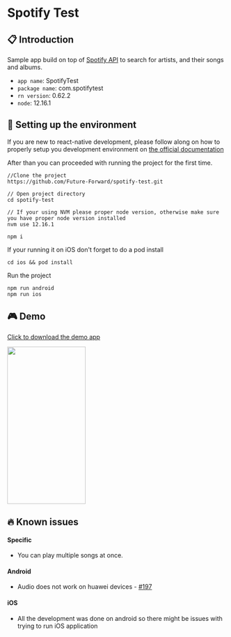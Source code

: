 # Spotify Test

## 📋 Introduction

Sample app build on top of [Spotify API](https://developer.spotify.com/documentation/web-api/) to search for artists, and their songs and albums.

- `app name`: SpotifyTest
- `package name`: com.spotifytest
- `rn version`: 0.62.2
- `node`: 12.16.1

## 🚀 Setting up the environment

If you are new to react-native development, please follow along on how to properly setup you development environment on [the official documentation](https://reactnative.dev/docs/environment-setup)

After than you can proceeded with running the project for the first time.

```
//Clone the project
https://github.com/Future-Forward/spotify-test.git

// Open project directory
cd spotify-test

// If your using NVM please proper node version, otherwise make sure you have proper node version installed
nvm use 12.16.1

npm i
```

If your running it on iOS don't forget to do a pod install

```
cd ios && pod install
```

Run the project

```
npm run android
npm run ios
```

## 🎮 Demo

<a href="https://raw.githubusercontent.com/Future-Forward/spotify-test/master/assets/app-release.apk" download>Click to download the demo app</a>

<img src="https://raw.githubusercontent.com/Future-Forward/spotify-test/master/assets/demo.gif" width="180" height=360>

## 🔥 Known issues

#### Specific

- You can play multiple songs at once.

#### Android

 - Audio does not work on huawei devices - [#197](https://github.com/react-native-community/react-native-audio-toolkit/issues/197)

#### iOS

- All the development was done on android so there might be issues with trying to run iOS application

